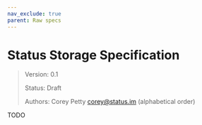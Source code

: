 ```yaml
---
nav_exclude: true
parent: Raw specs
---
```


# Status Storage Specification

> Version: 0.1
>
> Status: Draft
>
> Authors: Corey Petty [corey@status.im](mailto:corey@status.im) (alphabetical order)

TODO
